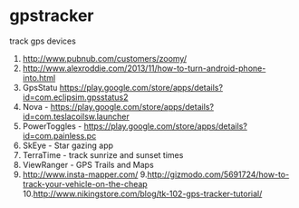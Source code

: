 gpstracker
==========

track gps devices

1. http://www.pubnub.com/customers/zoomy/
2. http://www.alexroddie.com/2013/11/how-to-turn-android-phone-into.html
2. GpsStatu https://play.google.com/store/apps/details?id=com.eclipsim.gpsstatus2
3. Nova - https://play.google.com/store/apps/details?id=com.teslacoilsw.launcher
4. PowerToggles - https://play.google.com/store/apps/details?id=com.painless.pc
5. SkEye - Star gazing app
6. TerraTime - track sunrize and sunset times
7. ViewRanger - GPS Trails and Maps
8. http://www.insta-mapper.com/
9.http://gizmodo.com/5691724/how-to-track-your-vehicle-on-the-cheap
10.http://www.nikingstore.com/blog/tk-102-gps-tracker-tutorial/
